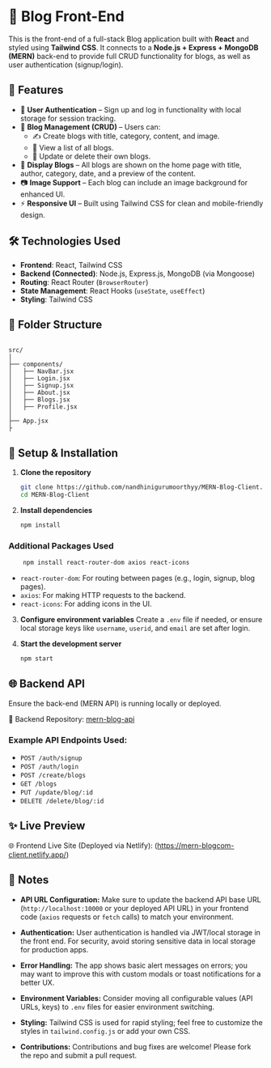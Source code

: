 # 📝 Blog Front-End

This is the front-end of a full-stack Blog application built with **React** and styled using **Tailwind CSS**. It connects to a **Node.js + Express + MongoDB (MERN)** back-end to provide full CRUD functionality for blogs, as well as user authentication (signup/login).

## 🚀 Features

- 🔐 **User Authentication** – Sign up and log in functionality with local storage for session tracking.
- 📰 **Blog Management (CRUD)** – Users can:
  - ✍️ Create blogs with title, category, content, and image.
  - 🧾 View a list of all blogs.
  - 🔧 Update or delete their own blogs.
- 📅 **Display Blogs** – All blogs are shown on the home page with title, author, category, date, and a preview of the content.
- 📷 **Image Support** – Each blog can include an image background for enhanced UI.
- ⚡ **Responsive UI** – Built using Tailwind CSS for clean and mobile-friendly design.

## 🛠️ Technologies Used

- **Frontend**: React, Tailwind CSS
- **Backend (Connected)**: Node.js, Express.js, MongoDB (via Mongoose)
- **Routing**: React Router (`BrowserRouter`)
- **State Management**: React Hooks (`useState`, `useEffect`)
- **Styling**: Tailwind CSS

## 📁 Folder Structure

```

src/
│
├── components/
│   ├── NavBar.jsx
│   ├── Login.jsx
│   ├── Signup.jsx
│   ├── About.jsx
│   ├── Blogs.jsx
│   ├── Profile.jsx
│
├── App.jsx
├

````

## 🔧 Setup & Installation

1. **Clone the repository**
   ```bash
   git clone https://github.com/nandhinigurumoorthyy/MERN-Blog-Client.git
   cd MERN-Blog-Client
    ```
2. **Install dependencies**

   ```bash
   npm install
    ```

### Additional Packages Used

```bash
    npm install react-router-dom axios react-icons
   ```

* `react-router-dom`: For routing between pages (e.g., login, signup, blog pages).
* `axios`: For making HTTP requests to the backend.
* `react-icons`: For adding icons in the UI.

3. **Configure environment variables**
   Create a `.env` file if needed, or ensure local storage keys like `username`, `userid`, and `email` are set after login.

4. **Start the development server**

   ```bash
   npm start
   ```

## 🌐 Backend API

Ensure the back-end (MERN API) is running locally or deployed.

🔗 Backend Repository: [mern-blog-api](https://github.com/nandhinigurumoorthyy/MERN-Blog-API.git)


### Example API Endpoints Used:

* `POST /auth/signup`
* `POST /auth/login`
* `POST /create/blogs`
* `GET /blogs`
* `PUT /update/blog/:id`
* `DELETE /delete/blog/:id`

## ✨ Live Preview

🌐 Frontend Live Site (Deployed via Netlify): (https://mern-blogcom-client.netlify.app/)


## 📝 Notes

* **API URL Configuration:**
  Make sure to update the backend API base URL (`http://localhost:10000` or your deployed API URL) in your frontend code (`axios` requests or `fetch` calls) to match your environment.

* **Authentication:**
  User authentication is handled via JWT/local storage in the front end. For security, avoid storing sensitive data in local storage for production apps.

* **Error Handling:**
  The app shows basic alert messages on errors; you may want to improve this with custom modals or toast notifications for a better UX.

* **Environment Variables:**
  Consider moving all configurable values (API URLs, keys) to `.env` files for easier environment switching.

* **Styling:**
  Tailwind CSS is used for rapid styling; feel free to customize the styles in `tailwind.config.js` or add your own CSS.

* **Contributions:**
  Contributions and bug fixes are welcome! Please fork the repo and submit a pull request.



